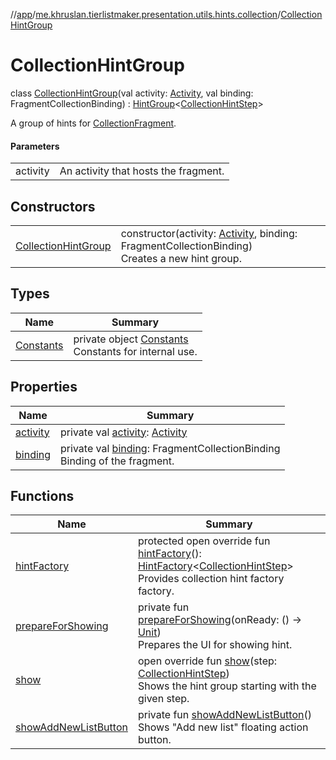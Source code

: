 //[app](../../../index.md)/[me.khruslan.tierlistmaker.presentation.utils.hints.collection](../index.md)/[CollectionHintGroup](index.md)

# CollectionHintGroup

class [CollectionHintGroup](index.md)(val activity: [Activity](https://developer.android.com/reference/kotlin/android/app/Activity.html), val binding: FragmentCollectionBinding) : [HintGroup](../../me.khruslan.tierlistmaker.presentation.utils.hints.core/-hint-group/index.md)&lt;[CollectionHintStep](../-collection-hint-step/index.md)&gt; 

A group of hints for [CollectionFragment](../../me.khruslan.tierlistmaker.presentation.screens.home/-collection-fragment/index.md).

#### Parameters

| | |
|---|---|
| activity | An activity that hosts the fragment. |

## Constructors

| | |
|---|---|
| [CollectionHintGroup](-collection-hint-group.md) | constructor(activity: [Activity](https://developer.android.com/reference/kotlin/android/app/Activity.html), binding: FragmentCollectionBinding)<br>Creates a new hint group. |

## Types

| Name | Summary |
|---|---|
| [Constants](-constants/index.md) | private object [Constants](-constants/index.md)<br>Constants for internal use. |

## Properties

| Name | Summary |
|---|---|
| [activity](activity.md) | private val [activity](activity.md): [Activity](https://developer.android.com/reference/kotlin/android/app/Activity.html) |
| [binding](binding.md) | private val [binding](binding.md): FragmentCollectionBinding<br>Binding of the fragment. |

## Functions

| Name | Summary |
|---|---|
| [hintFactory](hint-factory.md) | protected open override fun [hintFactory](hint-factory.md)(): [HintFactory](../../me.khruslan.tierlistmaker.presentation.utils.hints.core/-hint-factory/index.md)&lt;[CollectionHintStep](../-collection-hint-step/index.md)&gt;<br>Provides collection hint factory factory. |
| [prepareForShowing](prepare-for-showing.md) | private fun [prepareForShowing](prepare-for-showing.md)(onReady: () -&gt; [Unit](https://kotlinlang.org/api/latest/jvm/stdlib/kotlin/-unit/index.html))<br>Prepares the UI for showing hint. |
| [show](show.md) | open override fun [show](show.md)(step: [CollectionHintStep](../-collection-hint-step/index.md))<br>Shows the hint group starting with the given step. |
| [showAddNewListButton](show-add-new-list-button.md) | private fun [showAddNewListButton](show-add-new-list-button.md)()<br>Shows &quot;Add new list&quot; floating action button. |
